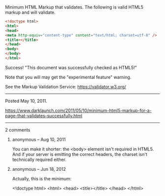 Minimum HTML Markup that validates. The following is valid HTML5 markup and will validate.

```html
<!doctype html>
<html>
<head>
<meta http-equiv="content-type" content="text/html; charset=utf-8" />
<title></title>
</head>
<body>
</body>
</html>
```

Success! "This document was successfully checked as HTML5!"

Note that you will may get the "experimental feature" warning.

See the Markup Validation Service:
https://validator.w3.org/

---

Posted May 10, 2011.

https://www.darklaunch.com/2011/05/10/minimum-html5-markup-for-a-page-that-validates-successfully.html

---

2 comments

<ol><li><div>

anonymous &ndash; Aug 10, 2011<div>

You can make it shorter: the &lt;body&gt; element isn't required in HTML5. And if your server is emitting the correct headers, the charset isn't technically required either.

</div></div></li><li><div>

anonymous &ndash; Jun 18, 2012<div>

Actually, this is the minimum:

&lt;!doctype html&gt;
&lt;html&gt;
&lt;head&gt;
&lt;title&gt;&lt;/title&gt;
&lt;/head&gt;
&lt;/html&gt;

</div></div></li></ol>